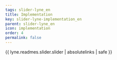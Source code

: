 ```yaml
---
tags: slider-lyne_en
title: Implementation
key: slider-lyne-implementation_en
parent: slider-lyne_en
icon: implementation
order: 4
permalink: false  
---
```

{{ lyne.readmes.slider.slider | absolutelinks | safe }}



